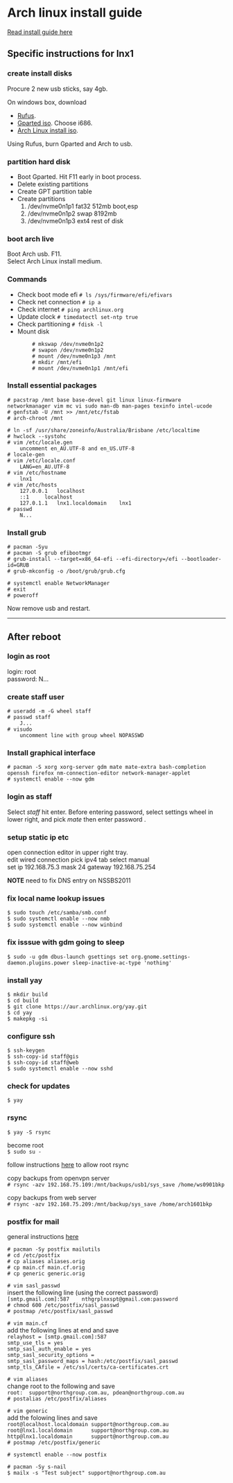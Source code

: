 
# Arch linux install guide

[Read install guide here](https://wiki.archlinux.org/title/Installation_guide)

## Specific instructions for lnx1


### create install disks

Procure 2 new usb sticks, say 4gb.

On windows box, download

- [Rufus](https://rufus.ie/en_US/). 
- [Gparted iso](https://gparted.org/download.php). Choose i686.
- [Arch Linux install iso](https://archlinux.org/download/).

Using Rufus, burn Gparted and Arch to usb.

### partition hard disk

- Boot Gparted.  Hit F11 early in boot process.
- Delete existing partitions
- Create GPT partition table
- Create partitions
  1. /dev/nvme0n1p1  fat32 512mb boot,esp
  1. /dev/nvme0n1p2  swap  8192mb
  1. /dev/nvme0n1p3  ext4  rest of disk

### boot arch live

Boot Arch usb. F11.  
Select Arch Linux install medium.  

### Commands

- Check boot mode efi `# ls /sys/firmware/efi/efivars`
- Check net connection `# ip a`
- Check internet `# ping archlinux.org`
- Update clock  `# timedatectl set-ntp true`
- Check partitioning `# fdisk -l`
- Mount disk

```
        # mkswap /dev/nvme0n1p2
        # swapon /dev/nvme0n1p2
        # mount /dev/nvme0n1p3 /mnt
        # mkdir /mnt/efi
        # mount /dev/nvme0n1p1 /mnt/efi
```

### Install essential packages

`# pacstrap /mnt base base-devel git linux linux-firmware networkmanager vim mc vi sudo man-db man-pages texinfo intel-ucode`  
`# genfstab -U /mnt >> /mnt/etc/fstab`  
`# arch-chroot /mnt`


```
# ln -sf /usr/share/zoneinfo/Australia/Brisbane /etc/localtime
# hwclock --systohc
# vim /etc/locale.gen
    uncomment en_AU.UTF-8 and en_US.UTF-8
# locale-gen
# vim /etc/locale.conf
    LANG=en_AU.UTF-8
# vim /etc/hostname
    lnx1
# vim /etc/hosts
    127.0.0.1	localhost
    ::1		localhost
    127.0.1.1	lnx1.localdomain	lnx1
# passwd 
    N...
```

### Install grub

```
# pacman -Syu
# pacman -S grub efibootmgr
# grub-install --target=x86_64-efi --efi-directory=/efi --bootloader-id=GRUB
# grub-mkconfig -o /boot/grub/grub.cfg

# systemctl enable NetworkManager
# exit
# poweroff
```

Now remove usb and restart.

----------------------------------

## After reboot

### login as root

login: root  
password: N...

### create staff user

```
# useradd -m -G wheel staff  
# passwd staff
    J...
# visudo
    uncomment line with group wheel NOPASSWD
```  

### Install graphical interface


`# pacman -S xorg xorg-server gdm mate mate-extra bash-completion openssh firefox nm-connection-editor network-manager-applet`  
`# systemctl enable --now gdm`  

### login as staff

Select *staff* hit enter.  Before entering password, select settings wheel in lower right, and pick *mate* then enter password .

### setup static ip etc

open connection editor in upper right tray.  
edit wired connection
pick ipv4 tab 
select manual  
set ip 192.168.75.3 mask 24 gateway 192.168.75.254  

**NOTE**  need to fix DNS entry on NSSBS2011  

### fix local name lookup issues

`$ sudo touch /etc/samba/smb.conf`  
`$ sudo systemctl enable --now nmb`  
`$ sudo systemctl enable --now winbind`  

### fix isssue with gdm going to sleep

`$ sudo -u gdm dbus-launch gsettings set org.gnome.settings-daemon.plugins.power sleep-inactive-ac-type 'nothing'`

### install yay

`$ mkdir build`  
`$ cd build`  
`$ git clone https://aur.archlinux.org/yay.git`  
`$ cd yay `  
`$ makepkg -si`  

### configure ssh

`$ ssh-keygen `  
`$ ssh-copy-id staff@gis`  
`$ ssh-copy-id staff@web`  
`$ sudo systemctl enable --now sshd`  


### check for updates 

`$ yay`  

### rsync

`$ yay -S rsync`  

become root  
`$ sudo su -`

follow instructions [here](https://wiki.archlinux.org/title/rsync#Automated_backup_with_SSH) to allow root rsync  

copy backups from openvpn server  
`# rsync -azv 192.168.75.109:/mnt/backups/usb1/sys_save /home/ws0901bkp`

copy backups from web server  
`# rsync -azv 192.168.75.209:/mnt/backup/sys_save /home/arch1601bkp`

### postfix for mail

general instructions [here](https://www.howtoforge.com/tutorial/configure-postfix-to-use-gmail-as-a-mail-relay/)

`# pacman -Sy postfix mailutils`  
`# cd /etc/postfix`  
`# cp aliases aliases.orig`  
`# cp main.cf main.cf.orig`  
`# cp generic generic.orig`  

`# vim sasl_passwd`  
insert the following line (using the correct password)  
`[smtp.gmail.com]:587    nthgrplnxspt@gmail.com:password`  
`# chmod 600 /etc/postfix/sasl_passwd`  
`# postmap /etc/postfix/sasl_passwd`  

`# vim main.cf`  
add the following lines at end and save  
`relayhost = [smtp.gmail.com]:587`  
`smtp_use_tls = yes`  
`smtp_sasl_auth_enable = yes`  
`smtp_sasl_security_options =`  
`smtp_sasl_password_maps = hash:/etc/postfix/sasl_passwd`  
`smtp_tls_CAfile = /etc/ssl/certs/ca-certificates.crt`  


`# vim aliases`  
change root to the following and save  
`root:	support@northgroup.com.au, pdean@northgroup.com.au`  
`# postalias /etc/postfix/aliases`  

`# vim generic`  
add the folowing lines and save  
`root@localhost.localdomain	support@northgroup.com.au`  
`root@lnx1.localdomain		support@northgroup.com.au`  
`http@lnx1.localdomain		support@northgroup.com.au`  
`# postmap /etc/postfix/generic`  

`# systemctl enable --now postfix`  

`# pacman -Sy s-nail`  
`$ mailx -s "Test subject" support@northgroup.com.au`  




